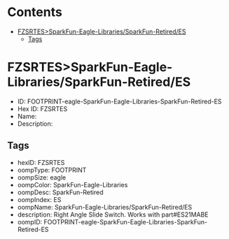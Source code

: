 



Contents
========

* [FZSRTES>SparkFun-Eagle-Libraries/SparkFun-Retired/ES](#fzsrtessparkfun-eagle-librariessparkfun-retiredes)
	* [Tags](#tags)

# FZSRTES>SparkFun-Eagle-Libraries/SparkFun-Retired/ES

- ID: FOOTPRINT-eagle-SparkFun-Eagle-Libraries-SparkFun-Retired-ES
- Hex ID: FZSRTES
- Name: 
- Description: 

## Tags

- hexID: FZSRTES
- oompType: FOOTPRINT
- oompSize: eagle
- oompColor: SparkFun-Eagle-Libraries
- oompDesc: SparkFun-Retired
- oompIndex: ES
- oompName: SparkFun-Eagle-Libraries/SparkFun-Retired/ES
- description: Right Angle Slide Switch. Works with part#ES21MABE
- oompID: FOOTPRINT-eagle-SparkFun-Eagle-Libraries-SparkFun-Retired-ES
